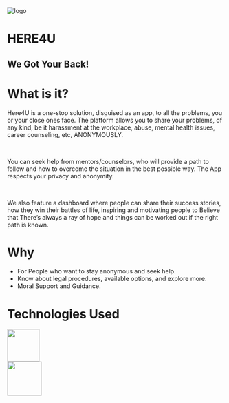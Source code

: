 <!DOCTYPE HTML>
<html>
 
<body>
<img src="https://github.com/ipsitasatapathy/here4u/blob/master/assets/logo.png" alt="logo">
<h1>HERE4U</h1>

<h2>We Got Your Back!</h2>

<h1>What is it?</h1>
  <p> Here4U is a one-stop solution, disguised as an app, to all the problems, you or your close ones face. The platform allows you to share your problems, of any kind, be it harassment at the workplace, abuse, mental health issues, career counseling, etc, ANONYMOUSLY. </p>
  <br>
 <p> You can seek help from mentors/counselors, who will provide a path to follow and how to overcome the situation in the best possible way. The App respects your privacy and anonymity. </p>
  <br>
<p>We also feature a dashboard where people can share their success stories, how they win their battles of life, inspiring and motivating people to Believe that There’s always a ray of hope and things can be worked out if the right path is known.
  </p>
 
 <h1>Why</h1>
 <ul>
  <li>For People who want to stay anonymous and seek help.</li>
  <li>Know about legal procedures, available options, and explore more.</li>
  <li>Moral Support and Guidance.</li>
 </ul>
 
  <h1>Technologies Used</h1>
   <div>
<img src="https://cdn.jsdelivr.net/gh/devicons/devicon/icons/flutter/flutter-original.svg" height=75px width=75px; />
  </div>
   <div>
 <img src="https://cdn.jsdelivr.net/gh/devicons/devicon/icons/firebase/firebase-plain.svg" height=80px width=80px; />
  </div>
 
</body>
  </html>
  


